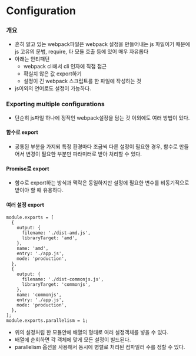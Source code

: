# Configuration

### 개요

- 흔히 알고 있는 webpack파일은 webpack 설정을 만들어내는 js 파일이기 때문에 js 고유의 문법, require, 타 모듈 호출 등에 있어 매우 자유롭다
- 아래는 안티패턴
  - webpack cli에서 cli 인자에 직접 접근
  - 확실치 않은 값 export하기
  - 설정이 긴 webpack 스크립트를 한 파일에 작성하는 것
- js이외의 언어로도 설정이 가능하다.



### Exporting multiple configurations

- 단순히 js파일 하나에 정적인 webpack설정을 담는 것 이외에도 여러 방법이 있다.



#### 함수로 export

- 공통된 부분을 가지되 특정 환경마다 조금씩 다른 설정이 필요한 경우, 함수로 만들어서 변경이 필요한 부분만 파라미터로 받아 처리할 수 있다.



#### Promise로 export

- 함수로 export하는 방식과 맥락은 동일하지만 설정에 필요한 변수를 비동기적으로 받아야 할 때 유용하다.



#### 여러 설정 export  

```
module.exports = [
  {
    output: {
      filename: './dist-amd.js',
      libraryTarget: 'amd',
    },
    name: 'amd',
    entry: './app.js',
    mode: 'production',
  },
  {
    output: {
      filename: './dist-commonjs.js',
      libraryTarget: 'commonjs',
    },
    name: 'commonjs',
    entry: './app.js',
    mode: 'production',
  },
];
module.exports.parallelism = 1;
```

- 위의 설정처럼 한 모듈안에 배열의 형태로 여러 설정객체를 넣을 수 있다.
- 배열에 순회하면 각 객체에 맞게 모든 설정이 빌드된다.
- parallelism 옵션을 사용해서 동시에 병렬로 처리된 컴파일러 수를 정할 수 있다.